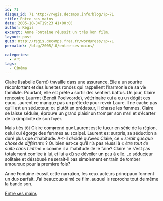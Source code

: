 ```yaml
---
id: 71
disqus_id: 71 http://regis.decamps.info/blog/?p=71
title: Entre ses mains
date: 2005-10-04T19:23:41+00:00
author: Régis
excerpt: Anne Fontaine réussit un très bon film.
layout: post
guid: http://regis.decamps.free.fr/wordpress/?p=71
permalink: /blog/2005/10/entre-ses-mains/

categories:
  - Art
tags:
  - Cinéma
---
```

Claire (Isabelle Carré) travaille dans une assurance. Elle a un sourire réconfortant et des lunettes rondes qui rappellent l’harmonie de sa vie familiale. Pourtant, elle est prête à sortir des sentiers battus. Un jour, Claire rencontre Laurent (Benoît Poelvoorde), vétérinaire qui a eu un dégât des eaux. Laurent ne manque pas un prétexte pour revoir Laure. Il ne cache pas qu’il est un séducteur, ou plutôt un prédateur, il chasse les femmes. Claire se laisse séduire, éprouve un grand plaisir un tromper son mari et s’écarter de la simplicité de son foyer. 

Mais très tôt Claire comprend que Laurent est le tueur en série de la région, celui qui égorge des femmes au scalpel. Laurent est surpris, sa séduction a duré plus que d’habitude. A-t-il décidé qu’avec Claire, ce « _serait quelque chose de différent_« ? Ou bien est-ce qu’il n’a pas réussi à « _être tout de suite dans l’intime_ » comme il a l’habitude de le faire? Claire ne s’est pas totalement confiée à lui, et lui a dû se dévoiler un peu à elle. Le séducteur solitaire et désabusé ne serait-il pas simplement en train de tomber amoureux pour la première fois?

Anne Fontaine réussit cette narration, les deux acteurs principaux forment un duo parfait. J’ai beaucoup aimé ce film, auquel je reproche tout de même la bande son.

[Entre ses mains](http://www.allocine.fr/film/fichefilm_gen_cfilm=59188.html)
